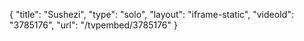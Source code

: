 {
    "title": "Sushezi",
    "type": "solo",
    "layout": "iframe-static",
    "videoId": "3785176",
    "url": "\/tvpembed\/3785176"
}